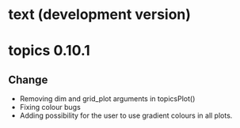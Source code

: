 # text (development version)


<!-- README.md is generated from README.Rmd. Please edit that file -->

# topics 0.10.1

## Change
- Removing dim and grid_plot arguments in topicsPlot()
- Fixing colour bugs
- Adding possibility for the user to use gradient colours in all plots.





